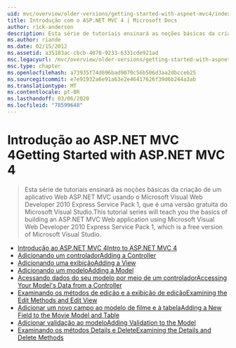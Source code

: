 ```yaml
---
uid: mvc/overview/older-versions/getting-started-with-aspnet-mvc4/index
title: Introdução com o ASP.NET MVC 4 | Microsoft Docs
author: rick-anderson
description: Esta série de tutoriais ensinará as noções básicas da criação de um aplicativo Web ASP.NET MVC usando o Microsoft Visual Web Developer 2010 Express Service Pack 1, w...
ms.author: riande
ms.date: 02/15/2012
ms.assetid: a35183ac-cbcb-4070-9233-6331cde921ad
msc.legacyurl: /mvc/overview/older-versions/getting-started-with-aspnet-mvc4
msc.type: chapter
ms.openlocfilehash: a73935f74d696bad9070c56b506d3aa2dbcceb25
ms.sourcegitcommit: e7e91932a6e91a63e2e46417626f39d6b244a3ab
ms.translationtype: MT
ms.contentlocale: pt-BR
ms.lasthandoff: 03/06/2020
ms.locfileid: "78599648"
---
```

# <a name="getting-started-with-aspnet-mvc-4"></a><span data-ttu-id="01ce4-103">Introdução ao ASP.NET MVC 4</span><span class="sxs-lookup"><span data-stu-id="01ce4-103">Getting Started with ASP.NET MVC 4</span></span>

> <span data-ttu-id="01ce4-104">Esta série de tutoriais ensinará as noções básicas da criação de um aplicativo Web ASP.NET MVC usando o Microsoft Visual Web Developer 2010 Express Service Pack 1, que é uma versão gratuita do Microsoft Visual Studio.</span><span class="sxs-lookup"><span data-stu-id="01ce4-104">This tutorial series will teach you the basics of building an ASP.NET MVC Web application using Microsoft Visual Web Developer 2010 Express Service Pack 1, which is a free version of Microsoft Visual Studio.</span></span>

- [<span data-ttu-id="01ce4-105">Introdução ao ASP.NET MVC 4</span><span class="sxs-lookup"><span data-stu-id="01ce4-105">Intro to ASP.NET MVC 4</span></span>](intro-to-aspnet-mvc-4.md)
- [<span data-ttu-id="01ce4-106">Adicionando um controlador</span><span class="sxs-lookup"><span data-stu-id="01ce4-106">Adding a Controller</span></span>](adding-a-controller.md)
- [<span data-ttu-id="01ce4-107">Adicionando uma exibição</span><span class="sxs-lookup"><span data-stu-id="01ce4-107">Adding a View</span></span>](adding-a-view.md)
- [<span data-ttu-id="01ce4-108">Adicionando um modelo</span><span class="sxs-lookup"><span data-stu-id="01ce4-108">Adding a Model</span></span>](adding-a-model.md)
- [<span data-ttu-id="01ce4-109">Acessando dados do seu modelo por meio de um controlador</span><span class="sxs-lookup"><span data-stu-id="01ce4-109">Accessing Your Model's Data from a Controller</span></span>](accessing-your-models-data-from-a-controller.md)
- [<span data-ttu-id="01ce4-110">Examinando os métodos de edição e a exibição de edição</span><span class="sxs-lookup"><span data-stu-id="01ce4-110">Examining the Edit Methods and Edit View</span></span>](examining-the-edit-methods-and-edit-view.md)
- [<span data-ttu-id="01ce4-111">Adicionar um novo campo ao modelo de filme e à tabela</span><span class="sxs-lookup"><span data-stu-id="01ce4-111">Adding a New Field to the Movie Model and Table</span></span>](adding-a-new-field-to-the-movie-model-and-table.md)
- [<span data-ttu-id="01ce4-112">Adicionar validação ao modelo</span><span class="sxs-lookup"><span data-stu-id="01ce4-112">Adding Validation to the Model</span></span>](adding-validation-to-the-model.md)
- [<span data-ttu-id="01ce4-113">Examinando os métodos Details e Delete</span><span class="sxs-lookup"><span data-stu-id="01ce4-113">Examining the Details and Delete Methods</span></span>](examining-the-details-and-delete-methods.md)
